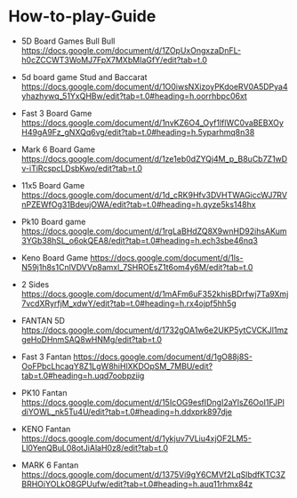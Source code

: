 # How-to-play-Guide

- 5D Board Games Bull Bull
https://docs.google.com/document/d/1ZOpUxOngxzaDnFL-h0cZCCWT3WoMJ7FpX7MXbMIaGfY/edit?tab=t.0

- 5d board game Stud and Baccarat
  https://docs.google.com/document/d/1O0iwsNXizoyPKdoeRV0A5DPya4yhazhywq_51YxQHBw/edit?tab=t.0#heading=h.oorrhbpc06xt

- Fast 3 Board Game
https://docs.google.com/document/d/1nvKZ6O4_Oyf1lflWC0vaBEBXOyH49gA9Fz_gNXQq6vg/edit?tab=t.0#heading=h.5yparhmq8n38

- Mark 6 Board Game
https://docs.google.com/document/d/1ze1eb0dZYQj4M_p_B8uCb7Z1wDv-iTiRcspcLDsbKwo/edit?tab=t.0

- 11x5 Board Game
https://docs.google.com/document/d/1d_cRK9Hfv3DVHTWAGiccWJ7RVnPZEWfOg31BdeujOWA/edit?tab=t.0#heading=h.qyze5ks148hx

- Pk10 Board game
https://docs.google.com/document/d/1rgLaBHdZQ8X9wnHD92ihsAKum3YGb38hSL_o6okQEA8/edit?tab=t.0#heading=h.ech3sbe46nq3

- Keno Board Game
https://docs.google.com/document/d/1ls-N59j1h8s1CnlVDVVp8amxl_7SHROEsZ1t6om4y6M/edit?tab=t.0

- 2 Sides
https://docs.google.com/document/d/1mAFm6uF352khisBDrfwj7Ta9Xmj7vcdXRyrfjM_xdwY/edit?tab=t.0#heading=h.rx4ojpf5hh5g

- FANTAN 5D
https://docs.google.com/document/d/1732gOA1w6e2UKP5ytCVCKJl1mzgeHoDHnmSAQ8wHNMg/edit?tab=t.0

- Fast 3 Fantan
https://docs.google.com/document/d/1gO88j8S-OoFPbcLhcaqY8Z1LgW8hiHlXKDOpSM_7MBU/edit?tab=t.0#heading=h.uqd7oobpziig

- PK10 Fantan
https://docs.google.com/document/d/15IcOG9esfIDngI2aYlsZ6OoI1FJPldiYOWL_nk5Tu4U/edit?tab=t.0#heading=h.ddxprk897dje

- KENO Fantan
https://docs.google.com/document/d/1ykjuv7VLiu4xjOF2LM5-Ll0YenQBuL08otJiAlaH0z8/edit?tab=t.0

- MARK 6 Fantan
https://docs.google.com/document/d/1375Vi9gY6CMVf2LqSlbdfKTC3ZBRHOiYOLkO8GPUufw/edit?tab=t.0#heading=h.auq11rhmx84z


